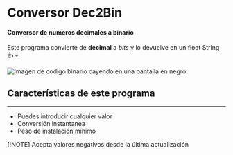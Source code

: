 # Conversor Dec2Bin
#### Conversor de numeros decimales a binario

Este programa convierte de **decimal** a *bits* y lo devuelve en un ~~float~~ String :+1: :skull:

![Imagen de codigo binario cayendo en una pantalla en negro.](https://www.aluracursos.com/blog/assets/entienda-el-codigo-binario/banner.jpg)

## Características de este programa

---

- Puedes introducir cualquier valor
- Conversión instantanea
- Peso de instalación mínimo

[!NOTE]
Acepta valores negativos desde la última actualización
